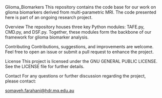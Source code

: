 Glioma_Biomarkers
This repository contains the code base for our work on glioma biomarkers derived from multi-parametric MRI. The code presented here is part of an ongoing research project.

Overview
The repository houses three key Python modules: TAFE.py, CMD.py, and DSF.py.
Together, these modules form the backbone of our framework for glioma biomarker analysis.

Contributing
Contributions, suggestions, and improvements are welcome. Feel free to open an issue or submit a pull request to enhance the project.

License
This project is licensed under the GNU GENERAL PUBLIC LICENSE. See the LICENSE file for further details.

Contact
For any questions or further discussion regarding the project, please contact:

somayeh.farahani@hdr.mq.edu.au
